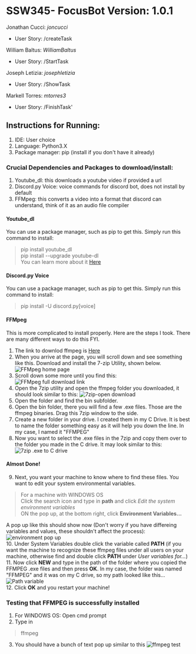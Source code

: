 # SSW345- FocusBot Version: 1.0.1  

Jonathan Cucci: *joncucci*
- User Story: /createTask

William Baltus: *WilliamBaltus*
- User Story: /StartTask

Joseph Letizia: *josephletizia*
- User Story: /ShowTask

Markell Torres: *mtorres3*
- User Story: /FinishTask'


## Instructions for Running:

1. IDE: User choice  
2. Language: Python3.X  
3. Package manager: pip (install if you don't have it already)

### Crucial Dependencies and Packages to download/install:

1. Youtube_dl: this downloads a youtube video if provided a url
2. Discord.py Voice: voice commands for discord bot, does not install by default
3. FFMpeg: this converts a video into a format that discord can understand, think of it as an audio file compiler

#### Youtube_dl  
You can use a package manager, such as pip to get this. Simply run this command to install:
> pip install youtube_dl  
> pip install --upgrade youtube-dl  
You can learn more about it [Here](https://pypi.org/project/youtube_dl/)    

#### Discord.py Voice  
You can use a package manager, such as pip to get this. Simply run this command to install:
> pip install -U discord.py[voice]  

#### FFMpeg 
This is more complicated to install properly. Here are the steps I took. There are many different ways to do this FYI. 
1. The link to downlod ffmpeg is [Here](https://www.gyan.dev/ffmpeg/builds/)
2. When you arrive at the page, you will scroll down and see something like this. Download and install the 7-zip Utility, shown below.
  ![FFMpeg home page](images/7zip-ffmpeg.PNG)  
3. Scroll down some more until you find this:  
  ![FFMpeg full download link](images/full-ffmpeg.PNG)  
4. Open the 7zip utility and open the ffmpeg folder you downloaded, it should look similar to this:
  ![7zip-open download](images/7zip-open.PNG)
5. Open the folder and find the bin subfolder. 
6. Open the bin folder, there you will find a few .exe files. Those are the ffmpeg binaries. Drag this 7zip window to the side. 
7. Create a new folder in your drive. I created them in my C Drive. It is best to name the folder something easy as it will help you down the line. In my case, I named it "FFMPEG"
8. Now you want to select the .exe files in the 7zip and copy them over to the folder you made in the C drive. It may look similar to this:
  ![7zip .exe to C drive](images/copy-ffmpeg.PNG)
 
#### Almost Done!
9. Next, you want your machine to know where to find these files. You want to edit your system environmental variables. 
>For a machine with WINDOWS OS  
>Click the search icon and type in **path** and click _Edit the system environment variables_  
>ON the pop up, at the bottom right, click **Environment Variables...**     

A pop up like this should show now (Don't worry if you have differeing variables and values, these shouldn't affect the process): 
  ![environment pop up](images/environ-pop.PNG)  
10. Under System Variables double click the variable called **PATH** (if you want the machine to recognize these ffmpeg files under all users on your machine, otherwise find and double click **PATH** under _User variables for..._)  
11. Now click **NEW** and type in the path of the folder where you copied the FFMPEG .exe files and then press **OK**. In my case, the folder was named "FFMPEG" and it was on my C drive, so my path looked like this...
   ![Path variable](images/ffmpeg-path.PNG)  
12. Click **OK** and you restart your machine! 

### Testing that FFMPEG is successfully installed
1. For WINDOWS OS: Open cmd prompt 
2. Type in 
>ffmpeg
3. You should have a bunch of text pop up similar to this
  ![ffmpeg test](images/ffmpeg-test.PNG)

 

